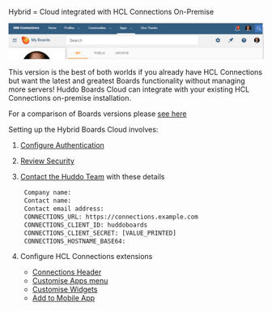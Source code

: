 Hybrid = Cloud integrated with HCL Connections On-Premise

![Outcome](/assets/connections/header.png)

This version is the best of both worlds if you already have HCL Connections but want the latest and greatest Boards functionality without managing more servers!  Huddo Boards Cloud can integrate with your existing HCL Connections on-premise installation.

For a comparison of Boards versions please [see here](index.md)

Setting up the Hybrid Boards Cloud involves:

1. [Configure Authentication](connections/auth-hybrid.md)

1. [Review Security](connections/security.md)

1. [Contact the Huddo Team](mailto:support@huddo.com?subject=Boards%20Hybrid%20Setup) with these details

        Company name:
        Contact name:
        Contact email address:
        CONNECTIONS_URL: https://connections.example.com
        CONNECTIONS_CLIENT_ID: huddoboards
        CONNECTIONS_CLIENT_SECRET: [VALUE_PRINTED]
        CONNECTIONS_HOSTNAME_BASE64:

1. Configure HCL Connections extensions

    - [Connections Header](connections/header-hybrid.md)
    - [Customise Apps menu](connections/apps-menu-hybrid.md)
    - [Customise Widgets](connections/widgets-hybrid.md)
    - [Add to Mobile App](connections/mobile-app-hybrid.md)
